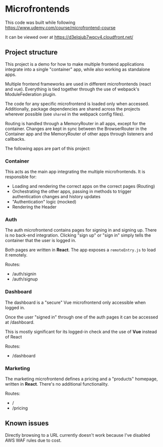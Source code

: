 # Microfrontends
This code was built while following https://www.udemy.com/course/microfrontend-course

It can be viewed over at https://d3elqjub7wqcv4.cloudfront.net/

## Project structure

This project is a demo for how to make multiple frontend applications integrate into a single "container" app, while also working as standalone apps.

Multiple frontend frameworks are used in different microfrontends (react and vue).
Everything is tied together through the use of webpack's ModuleFederation plugin.

The code for any specific microfrontend is loaded only when accessed. Additionally, package dependencies are shared across the projects wherever possible (see `shared` in the webpack config files).

Routing is handled through a MemoryRouter in all apps, except for the container. Changes are kept in sync between the BrowserRouter in the Container app and the MemoryRouter of other apps through listeners and callbacks.

The following apps are part of this project:

### Container
This acts as the main app integrating the multiple microfrontends. It is responsible for:
 
 - Loading and rendering the correct apps on the correct pages (Routing)
 - Orchestrating the other apps, passing in methods to trigger authentication changes and history updates
 - "Authentication" logic (mocked)
 - Rendering the Header

### Auth
The auth microfrontend contains pages for signing in and signing up. There is no back-end integration. Clicking "sign up" or "sign in" simply tells the container that the user is logged in.

Both pages are written in **React**. The app exposes a `remoteEntry.js` to load it remotely.

Routes:
- /auth/signin
- /auth/signup

### Dashboard
The dashboard is a "secure" Vue microfrontend only accessible when logged in.

Once the user "signed in" through one of the auth pages it can be accessed at /dashboard.

This is mostly significant for its logged-in check and the use of **Vue** instead of React

Routes:
 - /dashboard

### Marketing
The marketing microfrontend defines a pricing and a "products" homepage, written in **React**. There's no additional functionality.

Routes:
- /
- /pricing

## Known issues
Directly browsing to a URL currently doesn't work because I've disabled AWS WAF rules due to cost.


